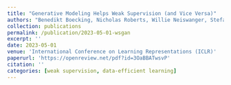 ```yaml
---
title: "Generative Modeling Helps Weak Supervision (and Vice Versa)"
authors: "Benedikt Boecking, Nicholas Roberts, Willie Neiswanger, Stefano Ermon, Frederic Sala, Artur Dubrawski"
collection: publications
permalink: /publication/2023-05-01-wsgan
excerpt: ''
date: 2023-05-01
venue: 'International Conference on Learning Representations (ICLR)'
paperurl: 'https://openreview.net/pdf?id=3OaBBATwsvP'
citation: ''
categories: [weak supervision, data-efficient learning]
---
```

